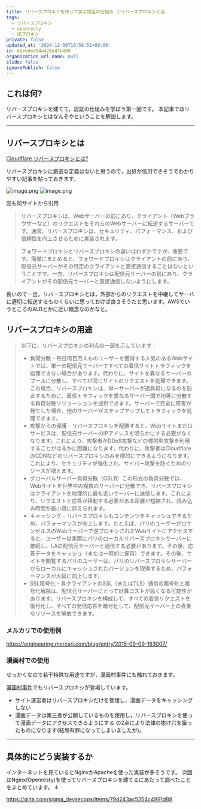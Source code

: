 ```yaml
---
title: リバースプロキシを作って学ぶ認証の仕組み ①リバースプロキシとは
tags:
  - リバースプロキシ
  - openresty
  - 逆プロキシ
private: false
updated_at: '2024-12-09T10:56:51+09:00'
id: e2ebdee64a478e47b488
organization_url_name: null
slide: false
ignorePublish: false
---
```

## これは何?

リバースプロキシを建てて，認証の仕組みを学ぼう第一回です。
本記事ではリバースプロキシとはなんぞやということを解説します。

---

## リバースプロキシとは

[Cloudflare リバースプロキシとは?](https://www.cloudflare.com/ja-jp/learning/cdn/glossary/reverse-proxy/)

リバースプロキシに厳密な定義はないと思うので，出処が信用できそうでわかりやすい記事を貼っておきます。

![image.png](https://qiita-image-store.s3.ap-northeast-1.amazonaws.com/0/3718390/0c8cf0cf-3d1c-70ef-b503-0dfa73392681.png)
![image.png](https://qiita-image-store.s3.ap-northeast-1.amazonaws.com/0/3718390/63a7a1b8-3082-d6e6-8eda-1b2647480888.png)

図も同サイトから引用


> リバースプロキシは、Webサーバーの前にあり、クライアント（Webブラウザーなど）のリクエストをそれらのWebサーバーに転送するサーバーです。通常、リバースプロキシは、セキュリティ、パフォーマンス、および信頼性を向上させるために実装されます。

> フォワードプロキシとリバースプロキシの違いはわずかですが、重要です。簡単にまとめると、フォワードプロキシはクライアントの前にあり、配信元サーバーがその特定のクライアントと直接通信することはないということです。一方、リバースプロキシは配信元サーバーの前にあり、クライアントがその配信元サーバーと直接通信しないようにします。

長いので一旦，リバースプロキシとは，外部からのリクエストを中継してサーバに適切に転送するものくらいに思っておけば良さそうだと思います。AWSでいうところのALBとかに近い概念なのかなと。

## リバースプロキシの用途

> 以下に、リバースプロキシの利点の一部を示しています：
> - 負荷分散 - 毎日何百万人ものユーザーを獲得する人気のあるWebサイトでは、単一の配信元サーバーですべての着信サイトトラフィックを処理できない場合があります。代わりに、サイトを異なるサーバーのプールに分散し、すべてが同じサイトのリクエストを処理できます。この場合、リバースプロキシは、単一サーバーが過負荷になるのを防止するために、着信トラフィックを異なるサーバー間で均等に分散する負荷分散ソリューションを提供できます。サーバーで完全に障害が発生した場合、他のサーバーがステップアップしてトラフィックを処理できます。
> - 攻撃からの保護 - リバースプロキシを配置すると、Webサイトまたはサービスは、配信元サーバーのIPアドレスを明らかにする必要がなくなります。これにより、攻撃者がDDoS攻撃などの標的型攻撃を利用することがはるかに困難になります。代わりに、攻撃者はCloudflareのCDNなどのリバースプロキシのみを標的にできるようになります。これにより、セキュリティが強化され、サイバー攻撃を防ぐためのリソースが増えます。
> - グローバルサーバー負荷分散（GSLB）この形式の負荷分散では、Webサイトを世界中の複数のサーバーに分散でき、リバースプロキシはクライアントを地理的に最も近いサーバーに送信します。これにより、リクエストと応答が移動する必要がある距離が短縮され、読み込み時間が最小限に抑えられます。
> - キャッシング - リバースプロキシもコンテンツをキャッシュできるため、パフォーマンスが向上します。たとえば、パリのユーザーがロサンゼルスのWebサーバーで逆プロキシされたWebサイトにアクセスすると、ユーザーは実際にパリのローカルリバースプロキシサーバーに接続し、LAの配信元サーバーと通信する必要があります。その後、応答データをキャッシュ（または一時的に保存）できます。その後、サイトを閲覧するパリのユーザーは、パリのリバースプロキシサーバーからローカルにキャッシュされたバージョンを取得するため、パフォーマンスが大幅に向上します。
> - SSL暗号化 - 各クライアントのSSL（またはTLS）通信の暗号化と暗号化解除は、配信元サーバーにとって計算コストが高くなる可能性があります。リバースプロキシを構成して、すべての着信リクエストを復号化し、すべての発信応答を暗号化して、配信元サーバー上の貴重なリソースを解放できます。

### メルカリでの使用例

https://engineering.mercari.com/blog/entry/2015-09-09-163007/



### 漫画村での使用

せっかくなので若干特殊な用途ですが，漫画村事件にも触れておきます。

[漫画村事件](https://www.hanketsu.jiii.or.jp/hanketsu/jsp/hatumeisi/hyou/202201hyou.pdf)でもリバースプロキシが登場しています。
- サイト運営者はリバースプロキシだけを管理し，漫画データをキャッシングしない
- 漫画データは第三者が公開しているものを使用し，リバースプロキシを使って漫画データにアクセスできるようにする
の2点により法律の抜け穴を狙ったものになります(結局有罪になってしまいましたが)。

---

## 具体的にどう実装するか

インターネットを見ているとNginxかApacheを使った実装が多そうです。
次回はNginx(Openresty)を使ってリバースプロキシを建てるにあたって調べたことをまとめています。
↓

https://qiita.com/sigma_devsecops/items/79d243ac5354c4991d88
